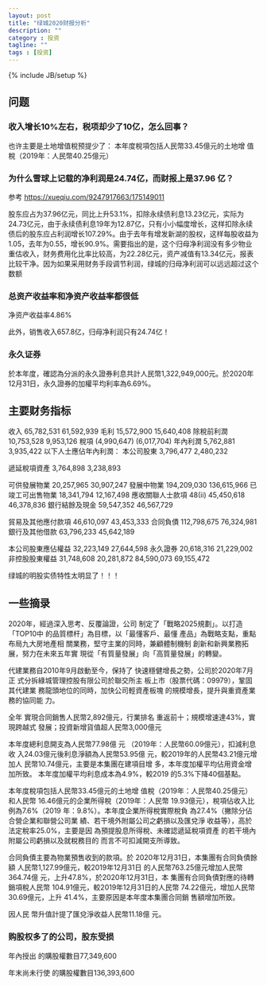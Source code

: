 ```yaml
---
layout: post
title: "绿城2020财报分析"
description: ""
category : 投资
tagline: ""
tags : [投资]
---
```

{% include JB/setup %}

## 问题
### 收入增长10%左右，税项却少了10亿，怎么回事？
也许主要是土地增值稅预提少了：
本年度稅項包括人民幣33.45億元的土地增
值稅（2019年：人民幣40.25億元）


### 为什么雪球上记载的净利润是24.74亿，而财报上是37.96 亿？
参考 https://xueqiu.com/9247917663/175149011

股东应占为37.96亿元，同比上升53.1%，扣除永续债利息13.23亿元，实际为24.73亿元，由于永续债利息19年为12.87亿，只有小小幅度增长，这样扣除永续债后的股东应占利润增长107.29%。由于去年有增发新湖的股权，这样每股收益为1.05，去年为0.55，增长90.9%。需要指出的是，这个归母净利润没有多少物业重估收入，财务费用化比率比较高，为22.28亿元，资产减值有13.34亿元，报表比较干净。因为如果采用财务手段调节利润，绿城的归母净利润可以远远超过这个数额


### 总资产收益率和净资产收益率都很低
净资产收益率4.86%

此外，销售收入657.8亿，归母净利润只有24.74亿！

### 永久证券
於本年度，確認為分派的永久證券利息共計人民幣1,322,949,000元。於2020年12月31日，永久證券的加權平均利率為6.69%。


## 主要财务指标

收入  65,782,531 61,592,939
毛利  15,572,900 15,640,408
除稅前利潤 10,753,528 9,953,126
稅項     (4,990,647) (6,017,704)
年內利潤 5,762,881 3,935,422
以下人士應佔年內利潤：
本公司股東 3,796,477 2,480,232


遞延稅項資產 3,764,898 3,238,893

可供發展物業  20,257,965 30,907,247
發展中物業  194,209,030 136,615,966
已竣工可出售物業 18,341,794 12,167,498
應收關聯人士款項 48(ii) 45,450,618 46,378,836
銀行結餘及現金  59,547,352 46,567,729


貿易及其他應付款項  46,610,097 43,453,333
合同負債  112,798,675 76,324,981
銀行及其他借款  63,796,233 45,642,189


本公司股東應佔權益 32,223,149 27,644,598
永久證券          20,618,316 21,229,002
非控股股東權益 31,748,608 20,281,872
              84,590,073 69,155,472

绿城的明股实债特性太明显了！！！



## 一些摘录

2020年，經過深入思考、反覆論證，公司
制定了「戰略2025規劃」。以打造「TOP10中
的品質標杆」為目標，以「最懂客戶、最懂
產品」為戰略支點，重點布局九大房地產相
關業務，堅守主業的同時，兼顧體制機制
創新和新興業務拓展，努力在未來五年實
現從「有質量發展」向「高質量發展」的轉變。


代建業務自2010年9月啟動至今，保持了
快速穩健增長之勢，公司於2020年7月正
式分拆綠城管理控股有限公司於聯交所主
板上市（股票代碼：09979），鞏固其代建業
務龍頭地位的同時，加快公司輕資產板塊
的規模增長，提升與重資產業務的協同能
力。


全年
實現合同銷售人民幣2,892億元，行業排名
重返前十；規模增速達43%，實現跨越式
發展；投資新增貨值超人民幣3,000億元


本年度總利息開支為人民幣77.98億 元
（2019年：人民幣60.09億元），扣減利息收
入24.03億元後利息淨額為人民幣53.95億
元，較2019年的人民幣43.21億元增加人
民幣10.74億元，主要是本集團在建項目增
多，本年度加權平均佔用資金增加所致。
本年度加權平均利息成本為4.9%，較2019
的5.3%下降40個基點。


本年度稅項包括人民幣33.45億元的土地增
值稅（2019年：人民幣40.25億元）和人民幣
16.46億元的企業所得稅（2019年：人民幣
19.93億元），稅項佔收入比例為7.6%（2019
年：9.8%）。本年度企業所得稅實際稅負
為27.4%（撇除分佔合營企業和聯營公司業
績、若干境外附屬公司之虧損以及匯兌淨
收益等），高於法定稅率25.0%，主要是因
為預提股息所得稅、未確認遞延稅項資產
的若干境內附屬公司虧損以及就稅務目的
而言不可扣減開支所導致。


合同負債主要為物業預售收到的款項。於
2020年12月31日，本集團有合同負債餘額
人民幣1,127.99億元，較2019年12月31日
的人民幣763.25億元增加人民幣364.74億
元，上升47.8%，於2020年12月31日，本
集團有合同負債對應的待轉銷項稅人民幣
104.91億元，較2019年12月31日的人民幣
74.22億元，增加人民幣30.69億元，上升
41.4%，主要原因是本年度本集團合同銷
售額增加所致。


因人民
幣升值計提了匯兌淨收益人民幣11.18億
元。


### 购股权多了的公司，股东受损
年內授出
的購股權數目77,349,600

年末尚未行使
的購股權數目136,393,600

